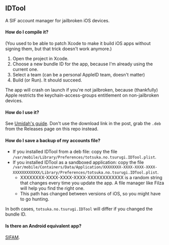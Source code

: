 ## IDTool

A SIF account manager for jailbroken iOS devices.

#### How do I compile it?

(You used to be able to patch Xcode to make it build iOS apps without signing them,
but that trick doesn't work anymore.)

1. Open the project in Xcode.
2. Choose a new bundle ID for the app, because I'm already using
   the current one.
3. Select a team (can be a personal AppleID team, doesn't matter)
4. Build (or Run). It should succeed.

The app will crash on launch if you're not jailbroken, because (thankfully)
Apple restricts the keychain-access-groups entitlement on non-jailbroken devices.

#### How do I use it?

See [Umidah's guide](https://www.reddit.com/r/SchoolIdolFestival/comments/2mtsi9/).
Don't use the download link in the post, grab the `.deb` from the Releases page
on this repo instead.

#### How do I save a backup of my accounts file?

- If you installed IDTool from a deb file:
  copy the file `/var/mobile/Library/Preferences/totsuka.no.tsurugi.IDTool.plist`.
- If you installed IDTool as a sandboxed application:
  copy the file `/var/mobile/Containers/Data/Application/XXXXXXXX-XXXX-XXXX-XXXX-XXXXXXXXXXXX/Library/Preferences/totsuka.no.tsurugi.IDTool.plist`.
  - XXXXXXXX-XXXX-XXXX-XXXX-XXXXXXXXXXXX is a random string that changes every
    time you update the app. A file manager like Filza will help you find the
    right one.
  - This path has changed between versions of iOS, so you might have to go hunting.

In both cases, `totsuka.no.tsurugi.IDTool` will differ if you changed the bundle ID.

#### Is there an Android equivalent app?

[SIFAM](http://caraxian.com/android/SIFAM/).
